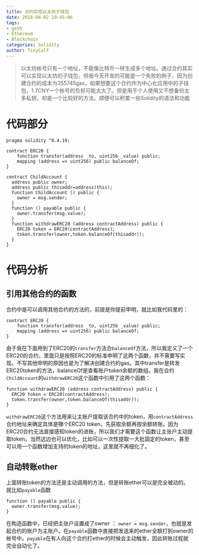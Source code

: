 ```yaml
---
title: 合约实现以太坊子钱包
date: 2018-04-02 19:45:06
tags:
- geth
- Ethereum
- Blockchain
categories: Solidity
author: TinyCalf
---
```


> 以太坊帐号只有一个地址，不能像比特币一样生成多个地址。通过合约其实可以实现以太坊的子钱包，但我今天开发的可能是一个失败的例子，因为创建合约的成本为355745gas，如果想要这个合约作为中心化应用中的子钱包，1.7CNY一个帐号的负担可能太大了。但是用于个人使用又不想备份太多私钥，却是一个比较好的方法。顺便可以积累一些Solidity的语法和功能

<!-- more -->
# 代码部分

```solidity
pragma solidity ^0.4.19;

contract ERC20 {
    function transfer(address _to, uint256 _value) public;
    mapping (address => uint256) public balanceOf;
}

contract ChildAccount {
  address public owner;
  address public thisaddr=address(this);
  function ChildAccount () public {
    owner = msg.sender;
  }
  function () payable public {
    owner.transfer(msg.value);
  }
  function withdrawERC20 (address contractAddress) public {
    ERC20 token = ERC20(contractAddress);
    token.transfer(owner,token.balanceOf(thisaddr));
  }
}
```

# 代码分析
## 引用其他合约的函数
合约中是可以调用其他合约的方法的，前提是你提前申明，就比如我代码里的：
```solidity
contract ERC20 {
    function transfer(address _to, uint256 _value) public;
    mapping (address => uint256) public balanceOf;
}
```
由于我在下面用到了ERC20的`transfer`方法合`balanceOf`方法，所以我定义了一个ERC20的合约，里面只是按照ERC20的标准申明了这两个函数，并不需要写实现。不写其他申明的原因也是为了解决创建合约的gas。其中transfer是转发ERC20token的方法，balanceOf是查看账户token余额的数组。我在合约`ChildAccount`的`withdrawERC20`这个函数中引用了这两个函数：
```solidity
function withdrawERC20 (address contractAddress) public {
  ERC20 token = ERC20(contractAddress);
  token.transfer(owner,token.balanceOf(thisaddr));
}
```
`withdrawERC20`这个方法用来让主账户提取该合约中的token，用`contractAddress`合约地址来确定具体是哪个ERC20 token，先获取余额再按余额转账。因为ERC20合约无法直接感知token的进账，所以我们才需要这个函数让主张户主动提取token。当然这边也可以优化，比如可以一次性提取一大批固定的token，甚至可以用一个函数增加支持的token的地址，这里就不再细化了。

## 自动转账ether
上面转账token的方法还是主动调用的方法，但是转账ether可以是完全被动的。就比如`payable`函数
```solidity
function () payable public {
  owner.transfer(msg.value);
}
```
在构造函数中，已经把主张户设置成了owner ： `owner = msg.sender`，也就是发起合约的账户为主账户。在`payable`函数中直接把发送来的ether全额打到owner的帐号中。`payable`在有人向这个合约打ether的时候会主动触发，因此转账过程就完全自动化了。
